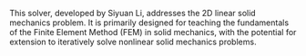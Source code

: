 This solver, developed by Siyuan Li, addresses the 2D linear solid mechanics problem. It is primarily designed for teaching the fundamentals of the Finite Element Method (FEM) in solid mechanics, with the potential for extension to iteratively solve nonlinear solid mechanics problems.
